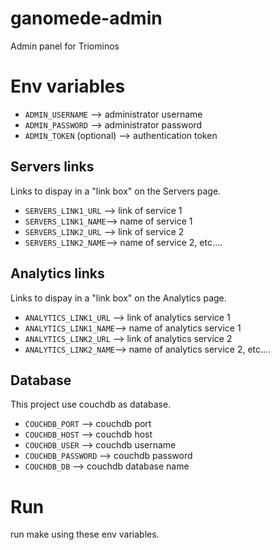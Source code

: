 ganomede-admin
================

Admin panel for Triominos


# Env variables

 - `ADMIN_USERNAME` --> administrator username
 - `ADMIN_PASSWORD` --> administrator password
 - `ADMIN_TOKEN` (optional) --> authentication token

## Servers links

Links to dispay in a "link box" on the Servers page.

 - `SERVERS_LINK1_URL` --> link of service 1
 - `SERVERS_LINK1_NAME`--> name of service 1
 - `SERVERS_LINK2_URL` --> link of service 2
 - `SERVERS_LINK2_NAME`--> name of service 2, etc....

## Analytics links

Links to dispay in a "link box" on the Analytics page.

 - `ANALYTICS_LINK1_URL` --> link of analytics service 1
 - `ANALYTICS_LINK1_NAME`--> name of analytics service 1
 - `ANALYTICS_LINK2_URL` --> link of analytics service 2
 - `ANALYTICS_LINK2_NAME`--> name of analytics service 2, etc....

## Database

This project use couchdb as database.

 - `COUCHDB_PORT`     --> couchdb port
 - `COUCHDB_HOST`     --> couchdb host
 - `COUCHDB_USER` 	   --> couchdb username
 - `COUCHDB_PASSWORD` --> couchdb password
 - `COUCHDB_DB`       --> couchdb database name

# Run
run make using these env variables.
